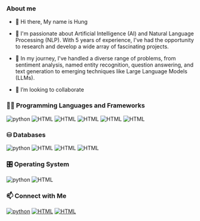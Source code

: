 <h3> About me</h3>

* 👋 Hi there, My name is Hung

* 👀 I'm passionate about Artificial Intelligence (AI) and Natural Language Processing (NLP). With 5 years of experience,
  I've had the opportunity to research and develop a wide array of fascinating projects.

* 🌱 In my journey, I've handled a diverse range of problems, from sentiment analysis, named entity recognition, question
  answering, and text generation to emerging techniques like Large Language Models (LLMs).

* 💞️ I’m looking to collaborate

<h3>👨‍💻 Programming Languages and Frameworks</h3>


<p>
    <img alt="python" src="https://img.shields.io/badge/python-3670A0?logo=python&logoColor=ffdd54">
    <img alt="HTML" src="https://img.shields.io/badge/PyTorch-%23EE4C2C.svg?logo=PyTorch&logoColor=white">
    <img alt="HTML" src="https://img.shields.io/badge/flask-%23000.svg?logo=flask&logoColor=white">
    <img alt="HTML" src="https://img.shields.io/badge/scikit--learn-%23F7931E.svg?logo=scikit-learn&logoColor=white">
    <img alt="HTML" src="https://img.shields.io/badge/pandas-%23150458.svg?logo=pandas&logoColor=white">
    <img alt="HTML" src="https://img.shields.io/badge/numpy-%23013243.svg?logo=numpy&logoColor=white">
</p>


<h3>⛁ Databases</h3>


<p>
    <img alt="python" src="https://img.shields.io/badge/mysql-%2300f.svg?logo=mysql&logoColor=white">
    <img alt="HTML" src="https://img.shields.io/badge/redis-%23DD0031.svg?logo=redis&logoColor=white">
    <img alt="HTML" src="https://img.shields.io/badge/-ElasticSearch-005571?logo=elasticsearch">
    <img alt="HTML" src="https://img.shields.io/badge/sqlite-%2307405e.svg?logo=sqlite&logoColor=white">
</p>

<h3>🎛️ Operating System</h3>
<p>
    <img alt="python" src="https://img.shields.io/badge/mac%20os-000000?logo=macos&logoColor=F0F0F0">
    <img alt="HTML" src="https://img.shields.io/badge/Ubuntu-E95420?logo=ubuntu&logoColor=white">
</p>


<h3>📫 Connect with Me</h3>
<p>
    <a href="https://www.linkedin.com/in/hungnm-ai/"><img alt="python" src="https://img.shields.io/badge/linkedin-%230077B5.svg?logo=linkedin&logoColor=white"></a>
    <a href="mailto:hungmanh.hust@gmail.com"><img alt="HTML" src="https://img.shields.io/badge/Gmail-D14836?logo=gmail&logoColor=white"></a>
    <a href="https://telegram.me/hungnmai"><img alt="HTML" src="https://img.shields.io/badge/Telegram-2CA5E0?logo=telegram&logoColor=white"></a>
</p>

